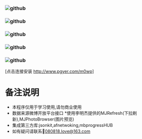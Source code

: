 ### ![github](https://github.com/liyueliang/weiboManager/blob/master/WeiBo/screenpng/1.png?raw=true)  
### ![github](https://github.com/liyueliang/weiboManager/blob/master/WeiBo/screenpng/2.png?raw=true)  
### ![github](https://github.com/liyueliang/weiboManager/blob/master/WeiBo/screenpng/3.png?raw=true)  
### ![github](https://github.com/liyueliang/weiboManager/blob/master/WeiBo/screenpng/4.png?raw=true)  
### ![github](https://github.com/liyueliang/weiboManager/blob/master/WeiBo/screenpng/5.png?raw=true)     

[点击连接安装 http://www.pgyer.com/m0wp]
# 备注说明
 * 本程序仅用于学习使用,请勿商业使用
 * 数据来源微博开放平台接口
 *使用李明杰提供的MJRefresh(下拉刷新),MJPhotoBrowser(图片预览)
 * 集成第三方库:jsonkit,afnetwoking,mbprogressHUB
 * 如有疑问请联系:email:080818.love@163.com
